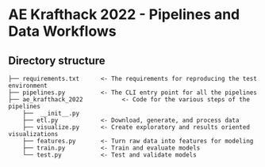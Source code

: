 # AE Krafthack 2022 - Pipelines and Data Workflows

## Directory structure

    ├── requirements.txt      <- The requirements for reproducing the test environment
    ├── pipelines.py          <- The CLI entry point for all the pipelines
    ├── ae_krafthack_2022           <- Code for the various steps of the pipelines
        ├──  __init__.py
        ├── etl.py            <- Download, generate, and process data
        ├── visualize.py      <- Create exploratory and results oriented visualizations
        ├── features.py       <- Turn raw data into features for modeling
        ├── train.py          <- Train and evaluate models
        └── test.py           <- Test and validate models
    
